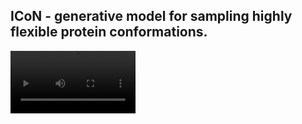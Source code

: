 



## ICoN - generative model for sampling highly flexible protein conformations. 

<video src='visual/ab13.mp4'  width=200/>

Total number of [model parameters](https://drive.google.com/file/d/1TuqUo0TqlmM1IThc9_B4M_uDjGPHDL1m/view?usp=drive_link) --  3294964

### Generation of synthetic conformations for aB-cristalling57-69 with ICoN model

## Contents
- Training
  - Provide path to all input files(.dcd, .prmtop) in `train.py`, then run:
  - `python train.py`
  
- Reconstruction
  - Provide path to validation set, then run:
  - `python reconstruct.py`
  
- Sampling
  - Sample synthetic conformations in large batch
  - `python sample.py` 



